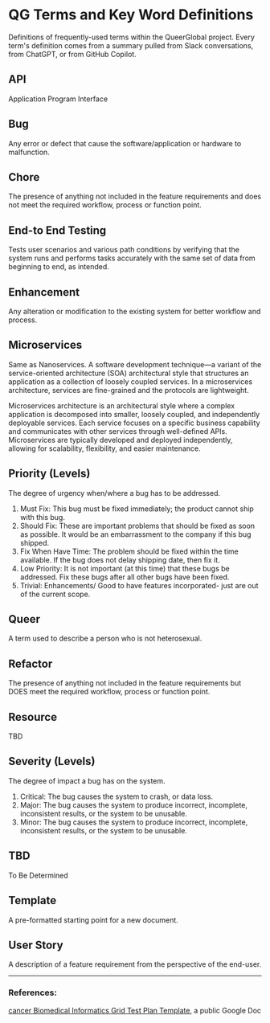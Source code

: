 # QG Terms and Key Word Definitions
Definitions of frequently-used terms within the QueerGlobal project. Every term's definition comes from a summary pulled from Slack conversations, from ChatGPT, or from GitHub Copilot.


## API
Application Program Interface

## Bug
Any error or defect that cause the software/application or hardware to malfunction. 

## Chore
The presence of anything not included in the feature requirements and does not meet the required workflow, process or function point.

## End-to End Testing
Tests user scenarios and various path conditions by verifying that the system runs and performs tasks accurately with the same set of data from beginning to end, as intended.

## Enhancement
Any alteration or modification to the existing system for better workflow and process.   

## Microservices
Same as Nanoservices. A software development technique—a variant of the service-oriented architecture (SOA) architectural style that structures an application as a collection of loosely coupled services. In a microservices architecture, services are fine-grained and the protocols are lightweight.

Microservices architecture is an architectural style where a complex application is decomposed into smaller, loosely coupled, and independently deployable services. Each service focuses on a specific business capability and communicates with other services through well-defined APIs. Microservices are typically developed and deployed independently, allowing for scalability, flexibility, and easier maintenance.

## Priority (Levels)
The degree of urgency when/where a bug has to be addressed.
1. Must Fix: This bug must be fixed immediately; the product cannot ship with this bug.
2. Should Fix: These are important problems that should be fixed as soon as possible.  It would be an embarrassment to the company if this bug shipped.
3. Fix When Have Time: The problem should be fixed within the time available.  If the bug does not delay shipping date, then fix it.
4. Low Priority: It is not important (at this time) that these bugs be addressed.  Fix these bugs after all other bugs have been fixed.
5. Trivial: Enhancements/ Good to have features incorporated- just are out of the current scope.

## Queer
A term used to describe a person who is not heterosexual.

## Refactor
The presence of anything not included in the feature requirements but DOES meet the required workflow, process or function point.

## Resource
TBD

## Severity (Levels)
The degree of impact a bug has on the system.
1. Critical: The bug causes the system to crash, or data loss.
2. Major: The bug causes the system to produce incorrect, incomplete, inconsistent results, or the system to be unusable.
3. Minor: The bug causes the system to produce incorrect, incomplete, inconsistent results, or the system to be unusable.

## TBD
To Be Determined

## Template
A pre-formatted starting point for a new document.

## User Story
A description of a feature requirement from the perspective of the end-user.

-----

### References:
[cancer Biomedical Informatics Grid Test Plan Template](https://docs.google.com/document/d/1Lkn3Z55J5bCIkeea8xKmKTHOXFunngfLf-ubWlmsuOo/edit), a public Google Doc